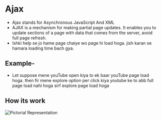 ﻿# Ajax
- Ajax stands for Asynchronous JavaScript And XML
- AJAX is a mechanism for making partial page updates. It enables you to update sections of a page with data that comes from the server, avoid full page refresh.
- Ishki help se jo hame page chaiye wo page hi load hoga. jish karan se hamara loading time bach gya.
## Example-
- Let suppose mene youTube open kiya to ek baar youTube page load hoga. then fir mene explore option per click kiya youtube ke to abb full page load nahi hoga sirf explore page load hoga 

## How its work
![Pictorial Representation](https://images.javatpoint.com/images/ajax/howajaxworks.png)